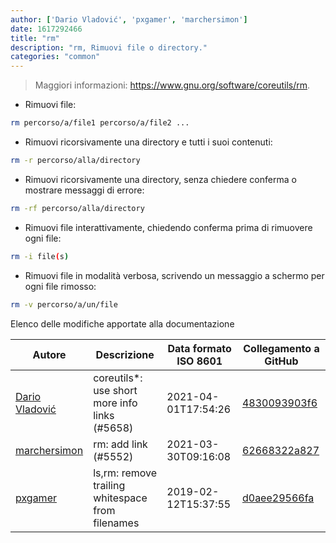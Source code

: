 ```yaml
---
author: ['Dario Vladović', 'pxgamer', 'marchersimon']
date: 1617292466
title: "rm"
description: "rm, Rimuovi file o directory."
categories: "common"
---
```

> Maggiori informazioni: <https://www.gnu.org/software/coreutils/rm>.

- Rimuovi file:

```bash
rm percorso/a/file1 percorso/a/file2 ...
```

- Rimuovi ricorsivamente una directory e tutti i suoi contenuti:

```bash
rm -r percorso/alla/directory
```

- Rimuovi ricorsivamente una directory, senza chiedere conferma o mostrare messaggi di errore:

```bash
rm -rf percorso/alla/directory
```

- Rimuovi file interattivamente, chiedendo conferma prima di rimuovere ogni file:

```bash
rm -i file(s)
```

- Rimuovi file in modalità verbosa, scrivendo un messaggio a schermo per ogni file rimosso:

```bash
rm -v percorso/a/un/file
```
Elenco delle modifiche apportate alla documentazione


Autore | Descrizione | Data formato ISO 8601 | Collegamento a GitHub
------|-----|-----|-----
[Dario Vladović](mailto:d.vladimyr@gmail.com) | coreutils*: use short more info links (#5658) | 2021-04-01T17:54:26 | [4830093903f6](https://github.com/tldr-pages/tldr/commit/4830093903f66ccf3ebbc2ecf477286e45edac59)
[marchersimon](mailto:50295997+marchersimon@users.noreply.github.com) | rm: add link (#5552) | 2021-03-30T09:16:08 | [62668322a827](https://github.com/tldr-pages/tldr/commit/62668322a8278797489c72f005849770fe3f51fb)
[pxgamer](mailto:owzie123@gmail.com) | ls,rm: remove trailing whitespace from filenames | 2019-02-12T15:37:55 | [d0aee29566fa](https://github.com/tldr-pages/tldr/commit/d0aee29566fa8e0ee65fb30febff321e015af12c)

